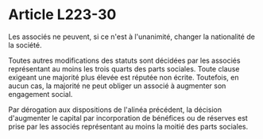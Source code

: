 # Article L223-30

Les associés ne peuvent, si ce n'est à l'unanimité, changer la nationalité de la société.

Toutes autres modifications des statuts sont décidées par les associés représentant au moins les trois quarts des parts sociales. Toute clause exigeant une majorité plus élevée est réputée non écrite. Toutefois, en aucun cas, la majorité ne peut obliger un associé à augmenter son engagement social.

Par dérogation aux dispositions de l'alinéa précédent, la décision d'augmenter le capital par incorporation de bénéfices ou de réserves est prise par les associés représentant au moins la moitié des parts sociales.
